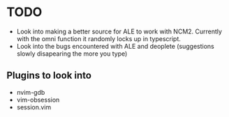 # TODO

- Look into making a better source for ALE to work with NCM2. Currently with the omni function it randomly locks up in typescript.
- Look into the bugs encountered with ALE and deoplete (suggestions slowly disapearing the more you type)

## Plugins to look into

- nvim-gdb
- vim-obsession
- session.vim
